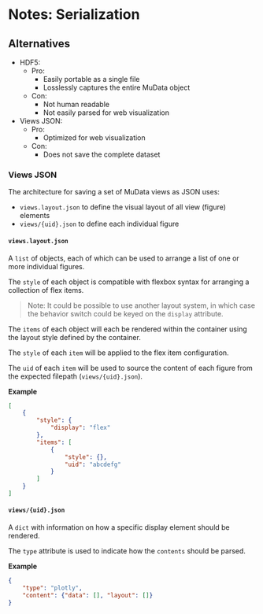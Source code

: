 # Notes: Serialization

## Alternatives

- HDF5:
    - Pro:
        - Easily portable as a single file
        - Losslessly captures the entire MuData object
    - Con:
        - Not human readable
        - Not easily parsed for web visualization
- Views JSON:
    - Pro:
        - Optimized for web visualization
    - Con:
        - Does not save the complete dataset


### Views JSON

The architecture for saving a set of MuData views as JSON uses:

- `views.layout.json` to define the visual layout of all view (figure) elements
- `views/{uid}.json` to define each individual figure

#### `views.layout.json`

A `list` of objects, each of which can be used to arrange a list
of one or more individual figures.

The `style` of each object is compatible with flexbox syntax
for arranging a collection of flex items.

> Note: It could be possible to use another layout system, in which
case the behavior switch could be keyed on the `display` attribute.

The `items` of each object will each be rendered within the container
using the layout style defined by the container.

The `style` of each `item` will be applied to the flex item configuration.

The `uid` of each `item` will be used to source the content of each figure
from the expected filepath (`views/{uid}.json`).

**Example**

```json
[
    {
        "style": {
            "display": "flex"
        },
        "items": [
            {
                "style": {},
                "uid": "abcdefg"
            }
        ]
    }
]
```

#### `views/{uid}.json`

A `dict` with information on how a specific display
element should be rendered.

The `type` attribute is used to indicate how the `contents` should be parsed.

**Example**

```json
{
    "type": "plotly",
    "content": {"data": [], "layout": []}
}
```
